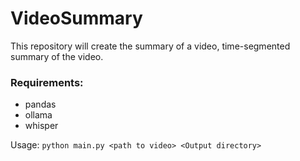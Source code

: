 # VideoSummary

This repository will create the summary of a video, time-segmented summary of the video.

### Requirements:
* pandas
* ollama
* whisper

Usage:
```python main.py <path to video> <Output directory>```
